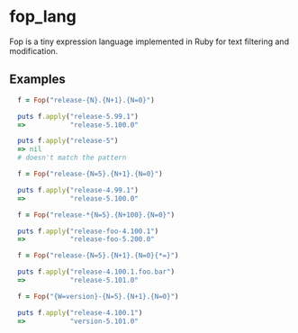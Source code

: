 # fop_lang

Fop is a tiny expression language implemented in Ruby for text filtering and modification.

## Examples

```ruby
  f = Fop("release-{N}.{N+1}.{N=0}")

  puts f.apply("release-5.99.1")
  =>           "release-5.100.0"

  puts f.apply("release-5")
  => nil
  # doesn't match the pattern
```

```ruby
  f = Fop("release-{N=5}.{N+1}.{N=0}")

  puts f.apply("release-4.99.1")
  =>           "release-5.100.0"
```

```ruby
  f = Fop("release-*{N=5}.{N+100}.{N=0}")

  puts f.apply("release-foo-4.100.1")
  =>           "release-foo-5.200.0"
```

```ruby
  f = Fop("release-{N=5}.{N+1}.{N=0}{*=}")

  puts f.apply("release-4.100.1.foo.bar")
  =>           "release-5.101.0"
```

```ruby
  f = Fop("{W=version}-{N=5}.{N+1}.{N=0}")

  puts f.apply("release-4.100.1")
  =>           "version-5.101.0"
```
